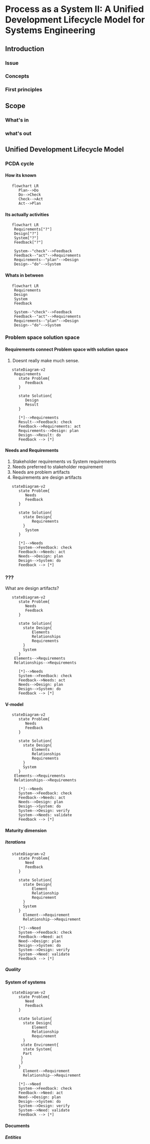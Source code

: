 # Process as a System II: A Unified Development Lifecycle Model for Systems Engineering

## Introduction
### Issue
### Concepts
### First principles

## Scope
### What's in
### what's out

## Unified Development Lifecycle Model 

### PCDA cycle
#### How its known
```mermaid
   flowchart LR
      Plan-->Do
      Do-->Check
      Check-->Act
      Act-->Plan
```
#### Its actually activities
```mermaid
   flowchart LR
    Requirements["?"]
    Design["?"]
    System["?"]
    Feedback["?"]
    
    System--"check"-->Feedback
    Feedback--"act"-->Requirements
    Requirements--"plan"-->Design
    Design--"do"-->System
```
#### Whats in between
```mermaid
   flowchart LR
    Requirements
    Design
    System
    Feedback
    
    System--"check"-->Feedback
    Feedback--"act"-->Requirements
    Requirements--"plan"-->Design
    Design--"do"-->System
```

### Problem space solution space

#### Requirements connect Problem space with solution space

1. Doesnt really make much sense.

```mermaid
   stateDiagram-v2
    Requirements
      state Problem{
         Feedback
      }

      state Solution{
         Design
         Result
      }

      [*]-->Requirements
      Result-->Feedback: check
      Feedback-->Requirements: act
      Requirements-->Design: plan
      Design-->Result: do
      Feedback --> [*]
```

#### Needs and Requirements

1. Stakeholder requirements vs System requirements
2. Needs preferred to stakeholder requirement
3. Needs are problem artifacts
4. Requirements are design artifacts

```mermaid
   stateDiagram-v2
      state Problem{
         Needs
         Feedback
      }

      state Solution{
        state Design{
            Requirements
        }
         System
      }

      [*]-->Needs
      System-->Feedback: check
      Feedback-->Needs: act
      Needs-->Design: plan
      Design-->System: do
      Feedback --> [*]
```
### ???

What are design artifacts?

```mermaid
   stateDiagram-v2
      state Problem{
         Needs
         Feedback
      }

      state Solution{
        state Design{
            Elements
            Relationships
            Requirements
        }
        System
      }
    Elements-->Requirements
    Relationships-->Requirements

      [*]-->Needs
      System-->Feedback: check
      Feedback-->Needs: act
      Needs-->Design: plan
      Design-->System: do
      Feedback --> [*]
```

#### V-model

```mermaid
   stateDiagram-v2
      state Problem{
         Needs
         Feedback
      }

      state Solution{
        state Design{
            Elements
            Relationships
            Requirements
        }
        System
      }
    Elements-->Requirements
    Relationships-->Requirements

      [*]-->Needs
      System-->Feedback: check
      Feedback-->Needs: act
      Needs-->Design: plan
      Design-->System: do
      System-->Design: verify
      System-->Needs: validate
      Feedback --> [*]
```

#### Maturity dimension

##### Iterations

```mermaid
   stateDiagram-v2
      state Problem{
         Need
         Feedback
      }

      state Solution{
        state Design{
            Element
            Relationship
            Requirement
        }
        System
      }
        Element-->Requirement
        Relationship-->Requirement

      [*]-->Need
      System-->Feedback: check
      Feedback-->Need: act
      Need-->Design: plan
      Design-->System: do
      System-->Design: verify
      System-->Need: validate
      Feedback --> [*]
```

##### Quality

#### System of systems

```mermaid
   stateDiagram-v2
      state Problem{
         Need
         Feedback
      }

      state Solution{
        state Design{
            Element
            Relationship
            Requirement
        }
       state Enviroment{
        state System{
        Part
       }
       }
      }
        Element-->Requirement
        Relationship-->Requirement

      [*]-->Need
      System-->Feedback: check
      Feedback-->Need: act
      Need-->Design: plan
      Design-->System: do
      System-->Design: verify
      System-->Need: validate
      Feedback --> [*]
```

#### Documents

##### Entities